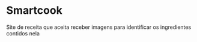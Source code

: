 # Smartcook
Site de receita que aceita receber imagens para identificar os ingredientes contidos nela
